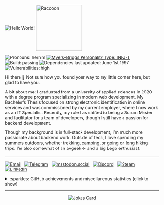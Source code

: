 <div>
    <picture><img src="https://jhaiko.tech/kuvat/oie_cEqh0sjvGOAc.gif" align="center" alt="Hello World!" /></picture>
    <picture><img src="https://media.giphy.com/media/oehyAgfgidCgg/source.gif" width="150" align="center" alt="Raccoon" /></picture>
</div>

<p>
    <picture><img src="https://img.shields.io/static/v1?label=Pronouns&message=he%2Fhim&style=plastic&cacheSeconds=7200" alt="Pronouns: he/him" /></picture>
    <a href="https://www.16personalities.com/infj-personality"><img src="https://img.shields.io/static/v1?label=Myers-Briggs%20Personality%20Type&message=INFJ-T&style=plastic&cacheSeconds=7200" alt="Myers–Briggs Personality Type: INFJ-T" /></a>
    <br />
    <picture><img src="https://img.shields.io/static/v1?label=Build&message=passing&style=plastic&cacheSeconds=7200&color=success" alt="Build: passing" /></picture>
    <picture><img src="https://img.shields.io/static/v1?label=Dependencies%20last%20updated&message=June%201st%201997&style=plastic&cacheSeconds=7200" alt="Dependencies last updated: June 1st 1997" /></picture>
    <br />
    <picture><img src="https://img.shields.io/static/v1?label=Vulnerabilities&message=high&style=plastic&cacheSeconds=7200&color=red" alt="Vulnerabilities: high" /></picture>
</p>

Hi there 👋 Not sure how you found your way to my little corner here, but glad to have you.

A bit about me: I graduated from a university of applied sciences in 2020 with a degree program specializing in modern web development. My Bachelor’s Thesis focused on strong electronic identification in online services and was commissioned by my current employer, where I now work as an IT Specialist. Recently, my role has shifted to being a Scrum Master and facilitator for a team of developers, though I still have a passion for backend development.

Though my background is in full-stack development, I’m much more passionate about backend work. Outside of tech, I love spending my summers outdoors, whether trekking, camping, or going on long hiking trips. I’m also somewhat of an avgeek ✈️ and a big Lego enthusiast.

- - - -
<a align="left" href="mailto:hello@jhaiko.tech"><img src="https://img.shields.io/static/v1?label=&message=hello@jhaiko.tech&color=D44638&labelColor=C6C6C6&style=flat&logo=gmail" alt="Email" /></a>
&nbsp;
<a align="left" href="https://t.me/JakeRaccoon"><img src="https://img.shields.io/static/v1?label=&message=JakeRaccoon&color=0088cc&style=flat&logo=telegram" alt="Telegram" /></a>
&nbsp;
<a align="left" href="https://mastodon.social/@jakeRaccoon"><img src="https://img.shields.io/static/v1?label=&message=JRaccoon&color=1f232c&style=flat&logo=Mastodon" alt="mastodon.social" /></a>
&nbsp;
<a align="left" href="https://discordapp.com/users/400220327075905538"><img src="https://img.shields.io/static/v1?label=&message=JRaccoon&color=2C2F33&style=flat&logo=discord" alt="Discord" /></a>
&nbsp;
<a align="left" href="https://steamcommunity.com/id/hiilivety/"><img src="https://img.shields.io/static/v1?label=&message=DisasterMaster&color=1b2838&style=flat&logo=steam" alt="Steam" /></a>
&nbsp;
<a align="left" href="https://www.linkedin.com/in/janihaiko/"><img src="https://img.shields.io/static/v1?label=LinkedIn&message=49&style=social&logo=data%3Aimage%2Fpng%3Bbase64%2CiVBORw0KGgoAAAANSUhEUgAAAEAAAABACAYAAACqaXHeAAADt0lEQVR4Xu2bWchNURiG%2F988TzeKEklyRcgFya8o5IJSUiTKFVHmKbkwz1HKLTIkF1KGQigSN7gQMkuUyJSx8Lw5%2F9927L2%2Bc%2Bxde%2B919qq3M3xrnf297xr2t761T31djZf6GudfVwhQjIAaVyBqCrRGl1lgDOicY41%2B4fszcBicD%2BMRJkA7Kl4CQ3NMPMz1LXy5rNwQJsAuKi3wjHwjnXG8ORvkVi6APr8HHT0VYD%2B8ZroEEPEPnpIXrXNgrEuATqUR4KsGWgi1sDeV8ilQCFCMgD%2BLoK8l0SmgIOMOeAEUOwwuvWZZvMQE0Go6F9wPsG3P%2B0VgDWieURUSEeByaSX9EUFyId9v91mAEZC76iDYAtsT0DODIsQeAd8h1Rb8NMgdwT7VRwG%2BlgSwuCnknGFVSsEeewTI54HgtuH8Xez9UyBoXTIRAY5zlSmOK03DdsjyJCV7IgLI931gCfgYINKsNOz38qq4IIslMQFE7h3QDyoQ6gJGgj5ZZB3wKVEBMs411L1CAGSJvR3%2BzI98c3S%2F1oLyRKpun18cbbQt1zQKlut8uAAeACVpugIFVw1gOFDAVW1JZAQoX7jbceV%2B2IJ7BFXdAFY52gQzUVeoNw%2FcdNTvgW01mFOlEJkX4CCEZoOofUa5JkpvHQOVpu5TE2AjTq40RsAB7JOBttnVlAYqa3dayQ40NQE24eAKBysdxGg7%2FbYa5oG66w2BG6tmVoD%2F5N3UTLlMnQBZUyE1ATbj3PK4LI32e7Br8XSV1AQIPZYK8VRb7cVgOugL3oCjQHeQYNgdRnIiX57MqgBbcWyp4Vwb7KfA6JB66jmt%2BK4Fshv210BxSFRJbQRswyNtnlxFvbzOUWECttPGb7zC3j2vAjzF8V4O5zXH5xsCKEs9IIsCKEmquR1VWmFwhddqdwJMMgRQFKkwOXNTYAceKWUeVSo5lL1B42GGABexj%2FJVgFsQG5RXAXbiuM4L4oyAXAuQxBTItQDWIljJGpBrAaw4oBCAxcF6NCfXI8AKhb0fAdZmyHsBrO2w9wJYGSHvBagkJ%2Bj1IlhNWjwqWsz1XcArAe7RRc8dcb1Ohsu3pI%2F57qGjjVLaYZmgYJNPfLhmbIaGYNcJUlRJJCNk%2BJBpcyEA3RP7cDTTXWw4V4wAawQoL6%2Fjb1%2FLGYiND5IL%2B8uMVuzenirwT2ImTACdyuik1rei26ge8XtkjQDZ1wIdZ7f0RIWX8FDH6omTv4rrr7N6HEUp5g45F0FPsYl46CM6xX%2BHc967sd3%2FDeKONVAQ9%2BZHAAAAAElFTkSuQmCC" alt="LinkedIn" /></a>

<details>
    <summary>:sparkles: GitHub achievements and miscellaneous statistics (click to show)</summary>
    <br />
    <picture><img src="https://github-profile-trophy.vercel.app/?username=ojaha065&theme=gruvbox&margin-w=3&margin-h=3&no-frame=true" alt="GitHub Profile Trophy by ryo-ma" /></picture>
    <hr />
    <picture><img src="https://gh-metrics.kissakala.fi/ojaha065?template=classic&base.indepth=true&repositories.forks=true&achievements=1&activity=1&calendar=1&gists=1&people=1&starlists=1&stars=1&topics=1&fortune=1&base=header%2C%20activity%2C%20community%2C%20repositories%2C%20metadata&base.indepth=true&base.hireable=false&base.skip=false&topics=false&topics.mode=icons&topics.sort=stars&topics.limit=15&stars=false&stars.limit=4&people=false&people.limit=24&people.identicons=false&people.identicons.hide=false&people.size=28&people.types=followers%2C%20following&people.thanks=octocat&people.shuffle=true&starlists=false&starlists.limit=5&starlists.limit.repositories=5&starlists.languages=false&starlists.limit.languages=8&starlists.shuffle.repositories=true&calendar=false&calendar.limit=5&achievements=false&achievements.threshold=C&achievements.secrets=true&achievements.display=detailed&achievements.limit=0&activity=false&activity.limit=5&activity.load=300&activity.days=100&activity.visibility=all&activity.timestamps=true&activity.filter=all&gists=false&fortune=false&config.timezone=Europe%2FHelsinki&config.twemoji=true&config.octicon=true&sponsorships=1&sponsorships.sections=amount%2C%20sponsorships&sponsorships.size=24&steam=true&steam.sections=player%2C%20most-played%2C%20recently-played&steam.user=76561198084038432&steam.games.limit=1&steam.recent.games.limit=1&steam.achievements.limit=2&steam.playtime.threshold=2" alt="GitHub Metrics" /></picture>
</details>

- - - -

<p align="center"><picture><img src="https://readme-jokes.vercel.app/api?v=2" alt="Jokes Card" /></picture></p>
